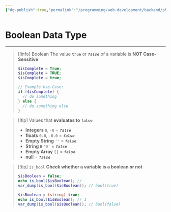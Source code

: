 ```yaml
---
{"dg-publish":true,"permalink":"/programming/web-development/backend/php/01-procedural/02-data-types/02-boolean/","tags":["programming","php","webdevelopment","backend"]}
---
```


# Boolean Data Type

--- 

>[!info] Boolean
>The value __`true`__ or ___`false`___ of a variable is __NOT Case-Sensitive__
>```php
>$isComplete = True;
>$isComplete = TRUE;
>$isComplete = true;
>
>// Example Use-Case:
>if ($isComplete) {
>	// do something
>} else {
>	// do something else
>}
>```

>[!tip] Values that __evaluates to `false`__
>
> - __Integers__ `0`, `-0` = ___`false`___
> - __floats__ `0.0`, `-0.0` = ___`false`___
> - __Empty String__ `''` = ___`false`___
> - __String `0`__ `'0'` = ___`false`___
> - __Empty Array__ `[]` = ___`false`___
> - __null__ = ___`false`___

> [!tip] `is_bool` 
>__Check whether a variable is a  boolean or not__
> ```php
> $isBoolean = false;
> echo is_bool($isBoolean); // 
> var_dump(is_bool($isBoolean)); // bool(true)
> 
> $isBoolean = (string) true;
> echo is_bool($isBoolean); // 1 
> var_dump(is_bool($isBoolean)); // bool(false)
> ```


